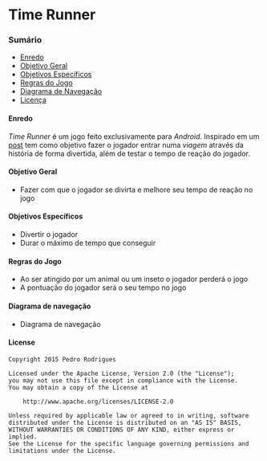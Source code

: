 # Time Runner


### Sumário

* [Enredo](#enredo)
* [Objetivo Geral](#objetivo-geral)
* [Objetivos Específicos](#objetivos-específicos)
* [Regras do Jogo](#regras-do-jogo)
* [Diagrama de Navegação](#diagrama-de-navegação)
* [Licença](#license)


#### Enredo

*Time Runner* é um jogo feito exclusivamente para *Android*. Inspirado em um
[post](http://www.reddit.com/r/gameideas/comments/3frqt9/need_idea_for_a_simple_yet_fun_mobile_game/)
tem como objetivo fazer o jogador entrar numa *viagem* através da história de forma divertida, além de testar o tempo
de reação do jogador.


#### Objetivo Geral

* Fazer com que o jogador se divirta e melhore seu tempo de reação no jogo


#### Objetivos Específicos

* Divertir o jogador
* Durar o máximo de tempo que conseguir


#### Regras do Jogo

* Ao ser atingido por um animal ou um inseto o jogador perderá o jogo
* A pontuação do jogador será o seu tempo no jogo


#### Diagrama de navegação

* Diagrama de navegação


#### License

    Copyright 2015 Pedro Rodrigues

    Licensed under the Apache License, Version 2.0 (the "License");
    you may not use this file except in compliance with the License.
    You may obtain a copy of the License at

        http://www.apache.org/licenses/LICENSE-2.0

    Unless required by applicable law or agreed to in writing, software
    distributed under the License is distributed on an "AS IS" BASIS,
    WITHOUT WARRANTIES OR CONDITIONS OF ANY KIND, either express or implied.
    See the License for the specific language governing permissions and
    limitations under the License.